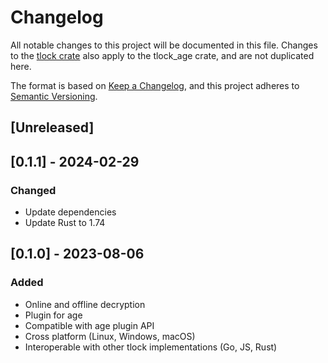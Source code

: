 # Changelog

All notable changes to this project will be documented in this file. Changes to the [tlock crate](../tlock/CHANGELOG.md) also apply to the tlock_age crate, and are not duplicated here.

The format is based on [Keep a Changelog](https://keepachangelog.com/en/1.0.0/), and this project adheres to [Semantic Versioning](https://semver.org/spec/v2.0.0.html).

## [Unreleased]

## [0.1.1] - 2024-02-29

### Changed

- Update dependencies
- Update Rust to 1.74

## [0.1.0] - 2023-08-06

### Added

- Online and offline decryption
- Plugin for age
- Compatible with age plugin API
- Cross platform (Linux, Windows, macOS)
- Interoperable with other tlock implementations (Go, JS, Rust)
